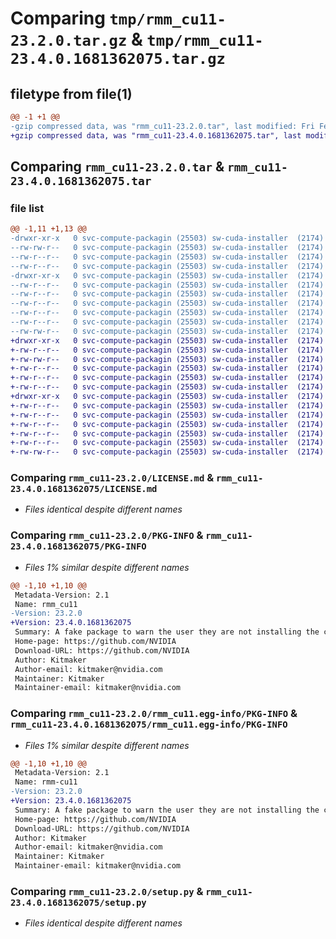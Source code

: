 # Comparing `tmp/rmm_cu11-23.2.0.tar.gz` & `tmp/rmm_cu11-23.4.0.1681362075.tar.gz`

## filetype from file(1)

```diff
@@ -1 +1 @@
-gzip compressed data, was "rmm_cu11-23.2.0.tar", last modified: Fri Feb 10 15:59:15 2023, max compression
+gzip compressed data, was "rmm_cu11-23.4.0.1681362075.tar", last modified: Thu Apr 13 18:22:41 2023, max compression
```

## Comparing `rmm_cu11-23.2.0.tar` & `rmm_cu11-23.4.0.1681362075.tar`

### file list

```diff
@@ -1,11 +1,13 @@
-drwxr-xr-x   0 svc-compute-packagin (25503) sw-cuda-installer  (2174)        0 2023-02-10 15:59:15.477558 rmm_cu11-23.2.0/
--rw-rw-r--   0 svc-compute-packagin (25503) sw-cuda-installer  (2174)    11336 2023-02-09 03:02:43.000000 rmm_cu11-23.2.0/LICENSE.md
--rw-r--r--   0 svc-compute-packagin (25503) sw-cuda-installer  (2174)     1580 2023-02-10 15:59:15.477558 rmm_cu11-23.2.0/PKG-INFO
--rw-r--r--   0 svc-compute-packagin (25503) sw-cuda-installer  (2174)      229 2023-02-10 15:59:15.000000 rmm_cu11-23.2.0/README.rst
-drwxr-xr-x   0 svc-compute-packagin (25503) sw-cuda-installer  (2174)        0 2023-02-10 15:59:15.477558 rmm_cu11-23.2.0/rmm_cu11.egg-info/
--rw-r--r--   0 svc-compute-packagin (25503) sw-cuda-installer  (2174)     1580 2023-02-10 15:59:15.000000 rmm_cu11-23.2.0/rmm_cu11.egg-info/PKG-INFO
--rw-r--r--   0 svc-compute-packagin (25503) sw-cuda-installer  (2174)      158 2023-02-10 15:59:15.000000 rmm_cu11-23.2.0/rmm_cu11.egg-info/SOURCES.txt
--rw-r--r--   0 svc-compute-packagin (25503) sw-cuda-installer  (2174)        1 2023-02-10 15:59:15.000000 rmm_cu11-23.2.0/rmm_cu11.egg-info/dependency_links.txt
--rw-r--r--   0 svc-compute-packagin (25503) sw-cuda-installer  (2174)        1 2023-02-10 15:59:15.000000 rmm_cu11-23.2.0/rmm_cu11.egg-info/top_level.txt
--rw-r--r--   0 svc-compute-packagin (25503) sw-cuda-installer  (2174)       38 2023-02-10 15:59:15.477558 rmm_cu11-23.2.0/setup.cfg
--rw-rw-r--   0 svc-compute-packagin (25503) sw-cuda-installer  (2174)     4560 2023-02-09 03:02:43.000000 rmm_cu11-23.2.0/setup.py
+drwxr-xr-x   0 svc-compute-packagin (25503) sw-cuda-installer  (2174)        0 2023-04-13 18:22:41.054240 rmm_cu11-23.4.0.1681362075/
+-rw-r--r--   0 svc-compute-packagin (25503) sw-cuda-installer  (2174)      440 2023-04-13 18:22:41.000000 rmm_cu11-23.4.0.1681362075/ERROR.txt
+-rw-rw-r--   0 svc-compute-packagin (25503) sw-cuda-installer  (2174)    11336 2023-04-13 02:54:55.000000 rmm_cu11-23.4.0.1681362075/LICENSE.md
+-rw-r--r--   0 svc-compute-packagin (25503) sw-cuda-installer  (2174)        8 2023-04-13 18:22:41.000000 rmm_cu11-23.4.0.1681362075/PACKAGE_NAME
+-rw-r--r--   0 svc-compute-packagin (25503) sw-cuda-installer  (2174)     1591 2023-04-13 18:22:41.054240 rmm_cu11-23.4.0.1681362075/PKG-INFO
+-rw-r--r--   0 svc-compute-packagin (25503) sw-cuda-installer  (2174)      229 2023-04-13 18:22:41.000000 rmm_cu11-23.4.0.1681362075/README.rst
+drwxr-xr-x   0 svc-compute-packagin (25503) sw-cuda-installer  (2174)        0 2023-04-13 18:22:41.054240 rmm_cu11-23.4.0.1681362075/rmm_cu11.egg-info/
+-rw-r--r--   0 svc-compute-packagin (25503) sw-cuda-installer  (2174)     1591 2023-04-13 18:22:41.000000 rmm_cu11-23.4.0.1681362075/rmm_cu11.egg-info/PKG-INFO
+-rw-r--r--   0 svc-compute-packagin (25503) sw-cuda-installer  (2174)      181 2023-04-13 18:22:41.000000 rmm_cu11-23.4.0.1681362075/rmm_cu11.egg-info/SOURCES.txt
+-rw-r--r--   0 svc-compute-packagin (25503) sw-cuda-installer  (2174)        1 2023-04-13 18:22:41.000000 rmm_cu11-23.4.0.1681362075/rmm_cu11.egg-info/dependency_links.txt
+-rw-r--r--   0 svc-compute-packagin (25503) sw-cuda-installer  (2174)        1 2023-04-13 18:22:41.000000 rmm_cu11-23.4.0.1681362075/rmm_cu11.egg-info/top_level.txt
+-rw-r--r--   0 svc-compute-packagin (25503) sw-cuda-installer  (2174)       38 2023-04-13 18:22:41.054240 rmm_cu11-23.4.0.1681362075/setup.cfg
+-rw-rw-r--   0 svc-compute-packagin (25503) sw-cuda-installer  (2174)     4560 2023-04-13 02:54:55.000000 rmm_cu11-23.4.0.1681362075/setup.py
```

### Comparing `rmm_cu11-23.2.0/LICENSE.md` & `rmm_cu11-23.4.0.1681362075/LICENSE.md`

 * *Files identical despite different names*

### Comparing `rmm_cu11-23.2.0/PKG-INFO` & `rmm_cu11-23.4.0.1681362075/PKG-INFO`

 * *Files 1% similar despite different names*

```diff
@@ -1,10 +1,10 @@
 Metadata-Version: 2.1
 Name: rmm_cu11
-Version: 23.2.0
+Version: 23.4.0.1681362075
 Summary: A fake package to warn the user they are not installing the correct package.
 Home-page: https://github.com/NVIDIA
 Download-URL: https://github.com/NVIDIA
 Author: Kitmaker
 Author-email: kitmaker@nvidia.com
 Maintainer: Kitmaker
 Maintainer-email: kitmaker@nvidia.com
```

### Comparing `rmm_cu11-23.2.0/rmm_cu11.egg-info/PKG-INFO` & `rmm_cu11-23.4.0.1681362075/rmm_cu11.egg-info/PKG-INFO`

 * *Files 1% similar despite different names*

```diff
@@ -1,10 +1,10 @@
 Metadata-Version: 2.1
 Name: rmm-cu11
-Version: 23.2.0
+Version: 23.4.0.1681362075
 Summary: A fake package to warn the user they are not installing the correct package.
 Home-page: https://github.com/NVIDIA
 Download-URL: https://github.com/NVIDIA
 Author: Kitmaker
 Author-email: kitmaker@nvidia.com
 Maintainer: Kitmaker
 Maintainer-email: kitmaker@nvidia.com
```

### Comparing `rmm_cu11-23.2.0/setup.py` & `rmm_cu11-23.4.0.1681362075/setup.py`

 * *Files identical despite different names*

